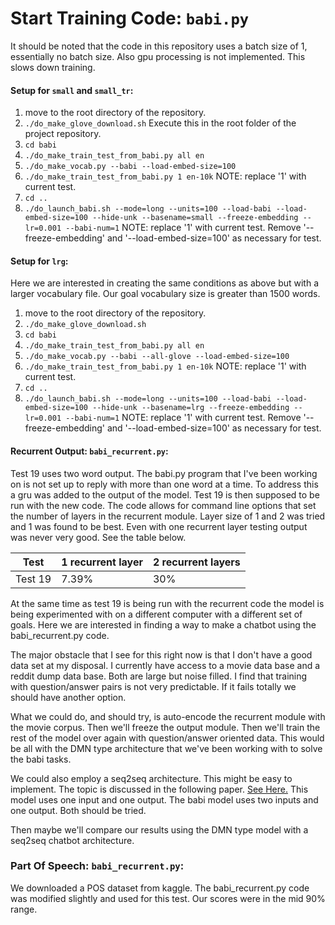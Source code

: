 # Start Training Code: `babi.py`

It should be noted that the code in this repository uses a batch size of 1, essentially no batch size. Also gpu processing is not implemented. This slows down training.

#### Setup for `small` and `small_tr`:
1. move to the root directory of the repository.
2. `./do_make_glove_download.sh` Execute this in the root folder of the project repository.
3. `cd babi`
4. `./do_make_train_test_from_babi.py all en`
5. `./do_make_vocab.py --babi --load-embed-size=100`
6. `./do_make_train_test_from_babi.py 1 en-10k` NOTE: replace '1' with current test.
7. `cd ..`
8. `./do_launch_babi.sh --mode=long --units=100 --load-babi --load-embed-size=100 --hide-unk --basename=small --freeze-embedding --lr=0.001 --babi-num=1` NOTE: replace '1' with current test. Remove '--freeze-embedding' and '--load-embed-size=100' as necessary for test.

#### Setup for `lrg`:
Here we are interested in creating the same conditions as above but with a larger vocabulary file. Our goal vocabulary size is greater than 1500 words.

1. move to the root directory of the repository.
2. `./do_make_glove_download.sh`
3. `cd babi`
4. `./do_make_train_test_from_babi.py all en`
5. `./do_make_vocab.py --babi --all-glove --load-embed-size=100`
6. `./do_make_train_test_from_babi.py 1 en-10k` NOTE: replace '1' with current test.
7. `cd ..`
8. `./do_launch_babi.sh --mode=long --units=100 --load-babi --load-embed-size=100 --hide-unk --basename=lrg --freeze-embedding --lr=0.001 --babi-num=1` NOTE: replace '1' with current test. Remove '--freeze-embedding' and '--load-embed-size=100' as necessary for test.

#### Recurrent Output: `babi_recurrent.py`:
Test 19 uses two word output. The babi.py program that I've been working on is not set up to reply with more than one word at a time.
To address this a gru was added to the output of the model. Test 19 is then supposed to be run with the new code. The code allows for
command line options that set the number of layers in the recurrent module. Layer size of 1 and 2 was tried and 1 was found to be best.
Even with one recurrent layer testing output was never very good. See the table below.

| Test | 1 recurrent layer | 2 recurrent layers |
|-|-|-|
| Test 19 | 7.39% | 30% |

At the same time as test 19 is being run with the recurrent code the model is being experimented with on a different computer with a different set of goals.
Here we are interested in finding a way to make a chatbot using the babi_recurrent.py code.

The major obstacle that I see for this right now is that I don't have a good data set at my disposal. I currently have access to a movie data base and a reddit dump data base.
Both are large but noise filled. I find that training with question/answer pairs is not very predictable. If it fails totally we should have another option.

What we could do, and should try, is auto-encode the recurrent module with the movie corpus. Then we'll freeze the output module.
Then we'll train the rest of the model over again with question/answer oriented data. This would be all with the DMN type architecture that we've been working with to solve the babi tasks.

We could also employ a seq2seq architecture. This might be easy to implement. The topic is discussed in the following paper. [See Here.](http://arxiv.org/abs/1506.05869v3) This model uses one input and one output. The babi model uses two inputs and one output. Both should be tried.

Then maybe we'll compare our results using the DMN type model with a seq2seq chatbot architecture.

### Part Of Speech: `babi_recurrent.py`:
We downloaded a POS dataset from kaggle. The babi_recurrent.py code was modified slightly and
used for this test. Our scores were in the mid 90% range.
